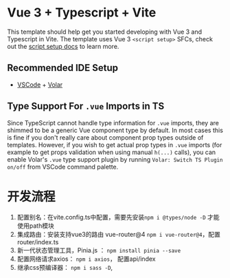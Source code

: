 # Vue 3 + Typescript + Vite

This template should help get you started developing with Vue 3 and Typescript in Vite. The template uses Vue 3 `<script setup>` SFCs, check out the [script setup docs](https://v3.vuejs.org/api/sfc-script-setup.html#sfc-script-setup) to learn more.

## Recommended IDE Setup

- [VSCode](https://code.visualstudio.com/) + [Volar](https://marketplace.visualstudio.com/items?itemName=johnsoncodehk.volar)

## Type Support For `.vue` Imports in TS

Since TypeScript cannot handle type information for `.vue` imports, they are shimmed to be a generic Vue component type by default. In most cases this is fine if you don't really care about component prop types outside of templates. However, if you wish to get actual prop types in `.vue` imports (for example to get props validation when using manual `h(...)` calls), you can enable Volar's `.vue` type support plugin by running `Volar: Switch TS Plugin on/off` from VSCode command palette.

# 开发流程
1. 配置别名：在vite.config.ts中配置，需要先安装`npm i @types/node -D` 才能使用path模块
2. 集成路由：安装支持vue3的路由 vue-router@4 `npm i vue-router@4`，配置router/index.ts
3. 新一代状态管理工具，Pinia.js ： `npm install pinia --save`
4. 配置网络请求axios： `npm i axios`， 配置api/index
5. 继承css预编译器： `npm i sass -D`, 